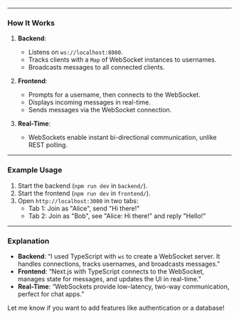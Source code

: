 
---

### How It Works
1. **Backend**:
   - Listens on `ws://localhost:8080`.
   - Tracks clients with a `Map` of WebSocket instances to usernames.
   - Broadcasts messages to all connected clients.

2. **Frontend**:
   - Prompts for a username, then connects to the WebSocket.
   - Displays incoming messages in real-time.
   - Sends messages via the WebSocket connection.

3. **Real-Time**:
   - WebSockets enable instant bi-directional communication, unlike REST polling.

---

### Example Usage
1. Start the backend (`npm run dev` in `backend/`).
2. Start the frontend (`npm run dev` in `frontend/`).
3. Open `http://localhost:3000` in two tabs:
   - Tab 1: Join as "Alice", send "Hi there!"
   - Tab 2: Join as "Bob", see "Alice: Hi there!" and reply "Hello!"

---

### Explanation
- **Backend**: “I used TypeScript with `ws` to create a WebSocket server. It handles connections, tracks usernames, and broadcasts messages.”
- **Frontend**: “Next.js with TypeScript connects to the WebSocket, manages state for messages, and updates the UI in real-time.”
- **Real-Time**: “WebSockets provide low-latency, two-way communication, perfect for chat apps.”

Let me know if you want to add features like authentication or a database!
